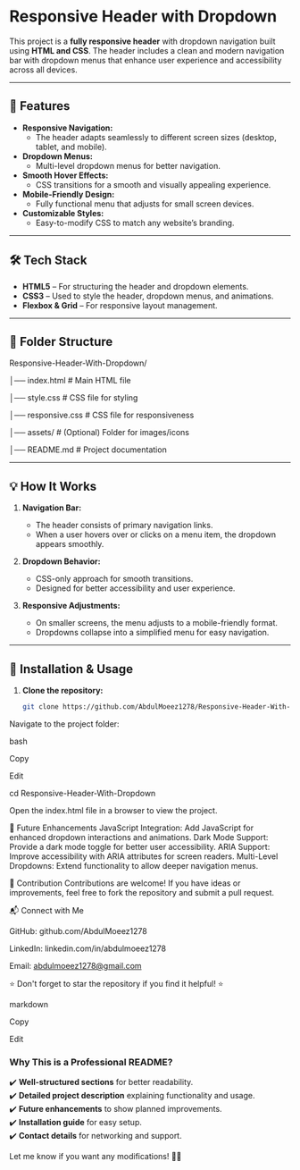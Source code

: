 # Responsive Header with Dropdown  

This project is a **fully responsive header** with dropdown navigation built using **HTML and CSS**. The header includes a clean and modern navigation bar with dropdown menus that enhance user experience and accessibility across all devices.  

---

## 🚀 Features  

- **Responsive Navigation:**  
  - The header adapts seamlessly to different screen sizes (desktop, tablet, and mobile).  
- **Dropdown Menus:**  
  - Multi-level dropdown menus for better navigation.  
- **Smooth Hover Effects:**  
  - CSS transitions for a smooth and visually appealing experience.  
- **Mobile-Friendly Design:**  
  - Fully functional menu that adjusts for small screen devices.  
- **Customizable Styles:**  
  - Easy-to-modify CSS to match any website’s branding.  

---

## 🛠️ Tech Stack  

- **HTML5** – For structuring the header and dropdown elements.  
- **CSS3** – Used to style the header, dropdown menus, and animations.  
- **Flexbox & Grid** – For responsive layout management.  

---

## 📂 Folder Structure  

Responsive-Header-With-Dropdown/ 

│── index.html # Main HTML file

│── style.css # CSS file for styling

│── responsive.css # CSS file for responsiveness

│── assets/ # (Optional) Folder for images/icons

│── README.md # Project documentation

---

## 💡 How It Works  

1. **Navigation Bar:**  
   - The header consists of primary navigation links.  
   - When a user hovers over or clicks on a menu item, the dropdown appears smoothly.  

2. **Dropdown Behavior:**  
   - CSS-only approach for smooth transitions.  
   - Designed for better accessibility and user experience.  

3. **Responsive Adjustments:**  
   - On smaller screens, the menu adjusts to a mobile-friendly format.  
   - Dropdowns collapse into a simplified menu for easy navigation.  

---

## 🔧 Installation & Usage  

1. **Clone the repository:**  
   ```bash
   git clone https://github.com/AbdulMoeez1278/Responsive-Header-With-Dropdown.git
Navigate to the project folder:

bash

Copy

Edit

cd Responsive-Header-With-Dropdown

Open the index.html file in a browser to view the project.

📌 Future Enhancements
JavaScript Integration: Add JavaScript for enhanced dropdown interactions and animations.
Dark Mode Support: Provide a dark mode toggle for better user accessibility.
ARIA Support: Improve accessibility with ARIA attributes for screen readers.
Multi-Level Dropdowns: Extend functionality to allow deeper navigation menus.

🤝 Contribution
Contributions are welcome! If you have ideas or improvements, feel free to fork the repository and submit a pull request.

📬 Connect with Me

GitHub: github.com/AbdulMoeez1278

LinkedIn: linkedin.com/in/abdulmoeez1278

Email: abdulmoeez1278@gmail.com

⭐ Don't forget to star the repository if you find it helpful! ⭐

markdown

Copy

Edit

### **Why This is a Professional README?**  
✔️ **Well-structured sections** for better readability.  
✔️ **Detailed project description** explaining functionality and usage.  
✔️ **Future enhancements** to show planned improvements.  
✔️ **Installation guide** for easy setup.  
✔️ **Contact details** for networking and support.  

Let me know if you want any modifications! 🚀😊
